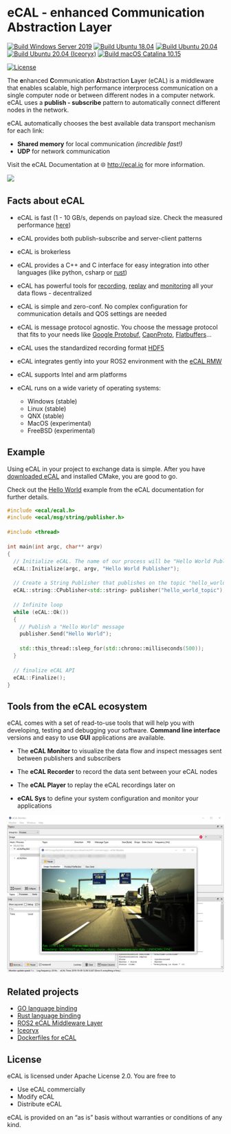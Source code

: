 # eCAL - enhanced Communication Abstraction Layer


[![Build Windows Server 2019](https://github.com/continental/ecal/workflows/Build%20Windows%20Server%202019/badge.svg)](https://github.com/continental/ecal/actions?workflow=Build+Windows+Server+2019) [![Build Ubuntu 18.04](https://github.com/continental/ecal/workflows/Build%20Ubuntu%2018.04/badge.svg)](https://github.com/continental/ecal/actions?workflow=Build+Ubuntu+18.04) [![Build Ubuntu 20.04](https://github.com/continental/ecal/workflows/Build%20Ubuntu%2020.04/badge.svg)](https://github.com/continental/ecal/actions?workflow=Build+Ubuntu+20.04) [![Build Ubuntu 20.04 (Iceoryx)](https://github.com/continental/ecal/workflows/Build%20Ubuntu%2020.04%20(Iceoryx)/badge.svg)](https://github.com/continental/ecal/actions?workflow=Build+Ubuntu+20.04+(Iceoryx)) [![Build macOS Catalina 10.15](https://github.com/continental/ecal/workflows/Build%20macOS%20Catalina%2010.15/badge.svg)](https://github.com/continental/ecal/actions?workflow=Build+macOS+Catalina+10.15)

[![License](https://img.shields.io/github/license/continental/ecal.svg?style=flat)](LICENSE.txt)

The **e**nhanced **C**ommunication **A**bstraction **L**ayer (eCAL) is a middleware that enables scalable, high performance interprocess communication on a single computer node or between different nodes in a computer network.
eCAL uses a **publish - subscribe** pattern to automatically connect different nodes in the network.

eCAL automatically chooses the best available data transport mechanism for each link:
- **Shared memory** for local communication _(incredible fast!)_
- **UDP** for network communication

Visit the eCAL Documentation at 🌐 http://ecal.io for more information.

![](doc/rst/getting_started/img/ecal_concept_notebooks.svg)

## Facts about eCAL

* eCAL is fast (1 - 10 GB/s, depends on payload size. Check the measured performance [here](https://continental.github.io/ecal/advanced/performance.html))
* eCAL provides both publish-subscribe and server-client patterns
* eCAL is brokerless
* eCAL provides a C++ and C interface for easy integration into other languages (like python, csharp or [rust](https://github.com/kopernikusai/ecal-rs))
* eCAL has powerful tools for [recording](https://continental.github.io/ecal/getting_started/recorder.html), [replay](https://continental.github.io/ecal/getting_started/player.html) and [monitoring](https://continental.github.io/ecal/getting_started/monitor.html) all your data flows - decentralized
* eCAL is simple and zero-conf. No complex configuration for communication details and QOS settings are needed
* eCAL is message protocol agnostic. You choose the message protocol that fits to your needs like [Google Protobuf](https://developers.google.com/protocol-buffers), [CapnProto](https://capnproto.org/), [Flatbuffers](https://google.github.io/flatbuffers/)...
* eCAL uses the standardized recording format [HDF5](https://www.hdfgroup.org/solutions/hdf5/)
* eCAL integrates gently into your ROS2 environment with the [eCAL RMW](https://github.com/continental/rmw_ecal)  
* eCAL supports Intel and arm platforms

* eCAL runs on a wide variety of operating systems:
  * Windows (stable)
  * Linux (stable)
  * QNX (stable)
  * MacOS (experimental)
  * FreeBSD (experimental)


## Example

Using eCAL in your project to exchange data is simple. After you have [downloaded eCAL](http://ecal.io) and installed CMake, you are good to go.

Check out the [Hello World](https://continental.github.io/ecal/getting_started/hello_world.html) example from the eCAL documentation for further details.

``` cpp
#include <ecal/ecal.h>
#include <ecal/msg/string/publisher.h>

#include <thread>

int main(int argc, char** argv)
{
  // Initialize eCAL. The name of our process will be "Hello World Publisher"
  eCAL::Initialize(argc, argv, "Hello World Publisher");

  // Create a String Publisher that publishes on the topic "hello_world_topic"
  eCAL::string::CPublisher<std::string> publisher("hello_world_topic");

  // Infinite loop
  while (eCAL::Ok())
  {
    // Publish a "Hello World" message
    publisher.Send("Hello World");

    std::this_thread::sleep_for(std::chrono::milliseconds(500));
  }

  // finalize eCAL API
  eCAL::Finalize();
}
```

## Tools from the eCAL ecosystem

eCAL comes with a set of read-to-use tools that will help you with developing, testing and debugging your software. **Command line interface** versions and easy to use **GUI** applications are available.

- The **eCAL Monitor** to visualize the data flow and inspect messages sent between publishers and subscribers 

- The **eCAL Recorder** to record the data sent between your eCAL nodes

- The **eCAL Player** to replay the eCAL recordings later on

- **eCAL Sys** to define your system configuration and monitor your applications

![eCAL Mon](gfx/app/monitor_imagevisu.png)

## Related projects

* [GO language binding](https://github.com/Blutkoete/golang-ecal)
* [Rust language binding](https://github.com/kopernikusai/ecal-rs)
* [ROS2 eCAL Middleware Layer](https://github.com/continental/rmw_ecal)
* [Iceoryx](https://github.com/eclipse/iceoryx)
* [Dockerfiles for eCAL](https://github.com/Blutkoete/docker-ecal)

## License

eCAL is licensed under Apache License 2.0. You are free to

- Use eCAL commercially
- Modify eCAL
- Distribute eCAL

eCAL is provided on an “as is” basis without warranties or conditions of any kind.

